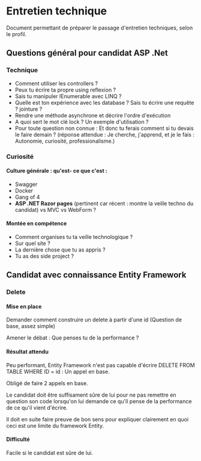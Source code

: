 # Entretien technique

Document permettant de préparer le passage d'entretien techniques, selon le profil.

## Questions général pour candidat ASP .Net

### Technique

* Comment utiliser les controllers ?
* Peux tu écrire ta propre using reflexion ?
* Sais tu manipuler IEnumerable avec LINQ ?
* Quelle est ton expérience avec les database ? Sais tu écrire une requête ? jointure ?
* Rendre une méthode asynchrone et décrire l'ordre d'exécution
* A quoi sert le mot clé lock ? Un exemple d'utilisation ?
* Pour toute question non connue : Et donc tu ferais comment si tu devais le faire demain ? \(réponse attendue : Je cherche, j'apprend, et je le fais : Autonomie, curiosité, professionalisme.\)

### Curiosité

#### Culture générale : qu'est- ce que c'est :

* Swagger
* Docker
* Gang of 4
* **ASP .NET Razor pages** \(pertinent car récent : montre la veille techno du candidat\) vs MVC vs WebForm ?

#### Montée en compétence

* Comment organises tu ta veille technologique ?
* Sur quel site ?
* La dernière chose que tu as appris ?
* Tu as des side project ?

## Candidat avec connaissance Entity Framework

### Delete

#### Mise en place

Demander comment construire un delete à partir d'une id \(Question de base, assez simple\)

Amener le débat : Que penses tu de la performance ?

#### Résultat attendu

Peu performant, Entity Framework n'est pas capable d'écrire DELETE FROM TABLE WHERE ID = id : Un appel en base.

Obligé de faire 2 appels en base.

Le candidat doit être suffisament sûre de lui pour ne pas remettre en question son code lorsqu'on lui demande ce qu'il pense de la performance de ce qu'il vient d'écrire.

Il doit en suite faire preuve de bon sens pour expliquer clairement en quoi ceci est une limite du framework Entity.

#### Difficulté

Facile si le candidat est sûre de lui.

## 



